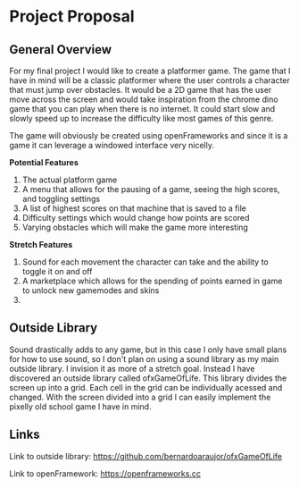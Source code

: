 # Project Proposal

## General Overview

For my final project I would like to create a platformer game. The game that I have in mind will be a classic platformer where the user controls a character that must jump over obstacles. It would be a 2D game that has the user move across the screen and would take inspiration from the chrome dino game that you can play when there is no internet. It could start slow and slowly speed up to increase the difficulty like most games of this genre.

The game will obviously be created using openFrameworks and since it is a game it can leverage a windowed interface very nicelly.
 
 **Potential Features**
 1. The actual platform game
 2. A menu that allows for the pausing of a game, seeing the high scores, and toggling settings
 3. A list of highest scores on that machine that is saved to a file
 4. Difficulty settings which would change how points are scored
 5. Varying obstacles which will make the game more interesting
 
 **Stretch Features**
 1. Sound for each movement the character can take and the ability to toggle it on and off
 2. A marketplace which allows for the spending of points earned in game to unlock new gamemodes and skins
 3.

## Outside Library

Sound drastically adds to any game, but in this case I only have small plans for how to use sound, so I don't plan on using a sound library as my main outside library. I invision it as more of a stretch goal. Instead I have discovered an outside library called ofxGameOfLife. This library divides the screen up into a grid. Each cell in the grid can be individually acessed and changed. With the screen divided into a grid I can easily implement the pixelly old school game I have in mind.


## Links
Link to outside library:
https://github.com/bernardoaraujor/ofxGameOfLife

Link to openFramework:
https://openframeworks.cc
